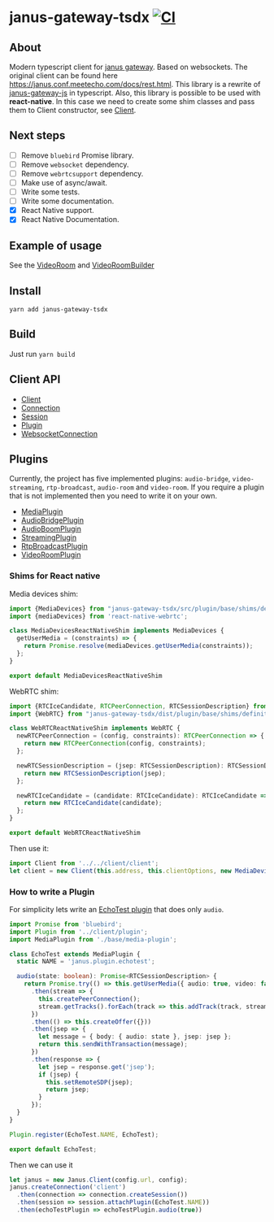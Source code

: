 janus-gateway-tsdx [![CI](https://github.com/smyrgeorge/janus-gateway-ts/actions/workflows/main.yml/badge.svg)](https://github.com/smyrgeorge/janus-gateway-ts/actions/workflows/main.yml)
================

## About

Modern typescript client for [janus gateway](https://janus.conf.meetecho.com/). Based on websockets.
The original client can be found here https://janus.conf.meetecho.com/docs/rest.html.
This library is a rewrite of [janus-gateway-js](https://github.com/sjkummer/janus-gateway-js) in typescript.
Also, this library is possible to be used with **react-native**.
In this case we need to create some shim classes and pass them to Client constructor, see [Client](src/client/client.ts). 

## Next steps
- [ ] Remove `bluebird` Promise library.
- [ ] Remove `websocket` dependency.
- [ ] Remove `webrtcsupport` dependency.
- [ ] Make use of async/await.
- [ ] Write some tests.
- [ ] Write some documentation.
- [x] React Native support.
- [x] React Native Documentation.

## Example of usage
See the [VideoRoom](src/wrapper/video-room/video-room.ts) and [VideoRoomBuilder](src/wrapper/video-room/video-room-builder.ts)

## Install

`yarn add janus-gateway-tsdx`

## Build

Just run `yarn build`


## Client API

* [Client](src/client/client.ts)
* [Connection](src/client/connection.ts)
* [Session](src/client/session.ts)
* [Plugin](src/client/plugin.ts)
* [WebsocketConnection](src/client/websocket.ts)


## Plugins

Currently, the project has five implemented plugins: `audio-bridge`, `video-streaming`, `rtp-broadcast`, `audio-room` and `video-room`.
If you require a plugin that is not implemented then you need to write it on your own.

* [MediaPlugin](src/plugin/base/media-plugin.ts)
* [AudioBridgePlugin](src/plugin/audio-bridge-plugin.ts)
* [AudioBoomPlugin](src/plugin/audio-room-plugin.ts)
* [StreamingPlugin](src/plugin/streaming-plugin.ts)
* [RtpBroadcastPlugin](src/plugin/rtp-broadcast-plugin.ts)
* [VideoRoomPlugin](src/plugin/video-room-plugin.ts)


### Shims for React native

Media devices shim:
```typescript
import {MediaDevices} from "janus-gateway-tsdx/src/plugin/base/shims/definitions";
import {mediaDevices} from 'react-native-webrtc';

class MediaDevicesReactNativeShim implements MediaDevices {
  getUserMedia = (constraints) => {
    return Promise.resolve(mediaDevices.getUserMedia(constraints));
  };
}

export default MediaDevicesReactNativeShim
```

WebRTC shim:
```typescript
import {RTCIceCandidate, RTCPeerConnection, RTCSessionDescription} from 'react-native-webrtc';
import {WebRTC} from "janus-gateway-tsdx/dist/plugin/base/shims/definitions";

class WebRTCReactNativeShim implements WebRTC {
  newRTCPeerConnection = (config, constraints): RTCPeerConnection => {
    return new RTCPeerConnection(config, constraints);
  };

  newRTCSessionDescription = (jsep: RTCSessionDescription): RTCSessionDescription => {
    return new RTCSessionDescription(jsep);
  };

  newRTCIceCandidate = (candidate: RTCIceCandidate): RTCIceCandidate => {
    return new RTCIceCandidate(candidate);
  };
}

export default WebRTCReactNativeShim
```

Then use it:
```typescript
import Client from '../../client/client';
let client = new Client(this.address, this.clientOptions, new MediaDevicesReactNativeShim(), new WebRTCReactNativeShim);
```

### How to write a Plugin

For simplicity lets write an [EchoTest plugin](https://janus.conf.meetecho.com/docs/janus__echotest_8c.html) that does
only `audio`.

```typescript
import Promise from 'bluebird';
import Plugin from '../client/plugin';
import MediaPlugin from './base/media-plugin';

class EchoTest extends MediaPlugin {
  static NAME = 'janus.plugin.echotest';

  audio(state: boolean): Promise<RTCSessionDescription> {
    return Promise.try(() => this.getUserMedia({ audio: true, video: false }))
      .then(stream => {
        this.createPeerConnection();
        stream.getTracks().forEach(track => this.addTrack(track, stream));
      })
      .then(() => this.createOffer({}))
      .then(jsep => {
        let message = { body: { audio: state }, jsep: jsep };
        return this.sendWithTransaction(message);
      })
      .then(response => {
        let jsep = response.get('jsep');
        if (jsep) {
          this.setRemoteSDP(jsep);
          return jsep;
        }
      });
  }
}

Plugin.register(EchoTest.NAME, EchoTest);

export default EchoTest;

```

Then we can use it

```typescript
let janus = new Janus.Client(config.url, config);
janus.createConnection('client')
  .then(connection => connection.createSession())
  .then(session => session.attachPlugin(EchoTest.NAME))
  .then(echoTestPlugin => echoTestPlugin.audio(true))
```
